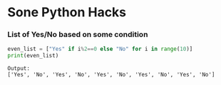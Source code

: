 # Sone Python Hacks

### List of Yes/No based on some condition

```python
even_list = ["Yes" if i%2==0 else "No" for i in range(10)]
print(even_list)
```
```
Output:
['Yes', 'No', 'Yes', 'No', 'Yes', 'No', 'Yes', 'No', 'Yes', 'No']
```
